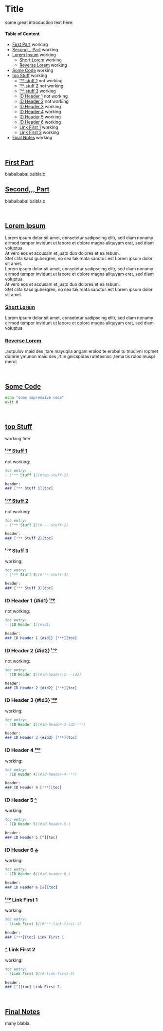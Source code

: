 # Title
some great introduction text here.

#### Table of Content

- [First Part](#first-part) working
- [Second,,, Part](#second-part) working
- [Lorem Ipsum](#lorem-ipsum) working
  - [Short Lorem](#short-lorem) working
  - [Reverse Lorem](#reverse-lorem) working
- [Some Code](#some-code) working
- [top Stuff](#top-stuff) working
  - [ᵗᵒᵖ stuff 1](#top-stuff-1) not working
  - [ᵗᵒᵖ stuff 2](#----stuff-2) not working
  - [ᵗᵒᵖ stuff 3](#ᵗᵒᵖ-stuff-3) working
  - [ID Header 1](#id1) not working
  - [ID Header 2](#id-header-2---id2) not working
  - [ID Header 3](#id-header-3-id3-ᵗᵒᵖ) working
  - [ID Header 4](#id-header-4-ᵗᵒᵖ) working
  - [ID Header 5](#id-header-5-) working
  - [ID Header 6](#id-header-6-) working
  - [Link First 1](#ᵗᵒᵖ-link-first-1) working
  - [Link First 2](#-link-first-2) working
- [Final Notes](#final-notes) working

<br>

## [First Part][toc]
blabalbabal balblalb

## [Second,,, Part][toc]
blabalbabal balblalb

<br>

## [Lorem Ipsum][toc]
Lorem ipsum dolor sit amet, consetetur sadipscing elitr, sed diam nonumy eirmod tempor invidunt ut labore et dolore magna aliquyam erat, sed diam voluptua.  
At vero eos et accusam et justo duo dolores et ea rebum.  
Stet clita kasd gubergren, no sea takimata sanctus est Lorem ipsum dolor sit amet.  
Lorem ipsum dolor sit amet, consetetur sadipscing elitr, sed diam nonumy eirmod tempor invidunt ut labore et dolore magna aliquyam erat, sed diam voluptua.  
At vero eos et accusam et justo duo dolores et ea rebum.  
Stet clita kasd gubergren, no sea takimata sanctus est Lorem ipsum dolor sit amet.

### [Short Lorem][toc]
Lorem ipsum dolor sit amet, consetetur sadipscing elitr, sed diam nonumy eirmod tempor invidunt ut labore et dolore magna aliquyam erat, sed diam voluptua.

### [Reverse Lorem][toc]
.autpulov maid des ,tare mayuqila angam erolod te erobal tu tnudivni ropmet domrie ymunon maid des ,rtile gnicspidas rutetesnoc ,tema tis rolod muspi meroL

<br>

## [Some Code][toc]
```bash
echo "some impressive code"
exit 0
```

<br>

## [top Stuff][toc]
working fine

### [ᵗᵒᵖ Stuff 1][toc]
not working:
```markdown
toc entry:
- [ᵗᵒᵖ Stuff 1](#top-stuff-1)

header:
### [ᵗᵒᵖ Stuff 1][toc]
```

### [ᵗᵒᵖ Stuff 2][toc]
not working:
```markdown
toc entry:
- [ᵗᵒᵖ Stuff 2](#----stuff-2)

header:
### [ᵗᵒᵖ Stuff 2][toc]
```

### [ᵗᵒᵖ Stuff 3][toc]
working:
```markdown
toc entry:
- [ᵗᵒᵖ Stuff 3](#ᵗᵒᵖ-stuff-3)

header:
### [ᵗᵒᵖ Stuff 3][toc]
````

### ID Header 1 {#id1} [ᵗᵒᵖ][toc]
not working:
```markdown
toc entry:
- [ID Header 1](#id1)

header:
### ID Header 1 {#id1} [ᵗᵒᵖ][toc]
```

### ID Header 2 {#id2} [ᵗᵒᵖ][toc]
not working:
```markdown
toc entry:
- [ID Header 2](#id-header-2---id2)

header:
### ID Header 2 {#id2} [ᵗᵒᵖ][toc]
```

### ID Header 3 {#id3} [ᵗᵒᵖ][toc]
working:
```markdown
toc entry:
- [ID Header 3](#id-header-3-id3-ᵗᵒᵖ)

header:
### ID Header 3 {#id3} [ᵗᵒᵖ][toc]
```

### ID Header 4 [ᵗᵒᵖ][toc]
working:
```markdown
toc entry:
- [ID Header 4](#id-header-4-ᵗᵒᵖ)

header:
### ID Header 4 [ᵗᵒᵖ][toc]
```
### ID Header 5 [^][toc]
working:
```markdown
toc entry:
- [ID Header 5](#id-header-5-)

header:
### ID Header 5 [^][toc]
```

### ID Header 6 [🔝][toc]
working:
```markdown
toc entry:
- [ID Header 6](#id-header-6-)

header:
### ID Header 6 [🔝][toc]
```

### [ᵗᵒᵖ][toc] Link First 1
working:
```markdown
toc entry:
- [Link First 1](#ᵗᵒᵖ-link-first-1)

header:
### [ᵗᵒᵖ][toc] Link First 1
```

### [^][toc] Link First 2
working:
```markdown
toc entry:
- [Link First 2](#-link-first-2)

header:
### [^][toc] Link First 2
```

<br>

## [Final Notes][toc]
many blabla.

[toc]: #table-of-content "go to Table of Content"
